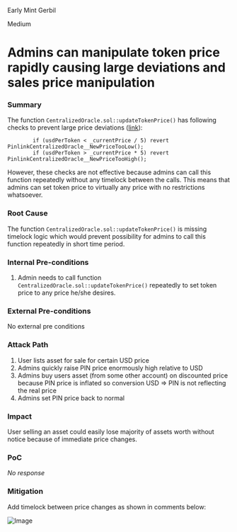 Early Mint Gerbil

Medium

# Admins can manipulate token price rapidly causing large deviations and sales price manipulation

### Summary

The function `CentralizedOracle.sol::updateTokenPrice()` has following checks to prevent large price deviations ([link](https://github.com/sherlock-audit/2025-03-pinlink-rwa-tokenized-depin-marketplace/blob/main/marketplace-contracts/src/oracles/CentralizedOracle.sol#L55)):
```solidity
        if (usdPerToken < _currentPrice / 5) revert PinlinkCentralizedOracle__NewPriceTooLow();
        if (usdPerToken > _currentPrice * 5) revert PinlinkCentralizedOracle__NewPriceTooHigh();
```

However, these checks are not effective because admins can call this function repeatedly without any timelock between the calls. This means that admins can set token price to virtually any price with no restrictions whatsoever.

### Root Cause

The function `CentralizedOracle.sol::updateTokenPrice()` is missing timelock logic which would prevent possibility for admins to call this function repeatedly in short time period.

### Internal Pre-conditions

1. Admin needs to call function `CentralizedOracle.sol::updateTokenPrice()` repeatedly to set token price to any price he/she desires.

### External Pre-conditions

No external pre conditions

### Attack Path

1. User lists asset for sale for certain USD price
2. Admins quickly raise PIN price enormously high relative to USD
3. Admins buy users asset (from some other account) on discounted price because PIN price is inflated so conversion USD => PIN is not reflecting the real price
4. Admins set PIN price back to normal

### Impact

User selling an asset could easily lose majority of assets worth without notice because of immediate price changes.

### PoC

_No response_

### Mitigation

Add timelock between price changes as shown in comments below:

![Image](https://sherlock-files.ams3.digitaloceanspaces.com/gh-images/bc0bfbe7-6fb2-4f3d-8fd6-cfcdbfdeca5b)
